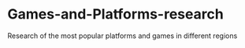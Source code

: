 # Games-and-Platforms-research
Research of the most popular platforms and games in different regions 
